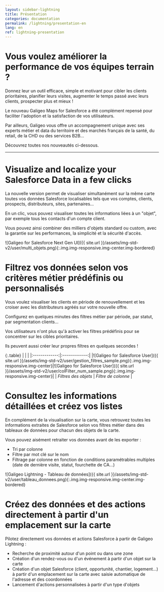 ```yaml
---
layout: sidebar-lightning
title: Présentation
categories: documentation
permalink: /lightning/presentation-en
lang: en
ref: lightning-presentation
---
```


# Vous voulez améliorer la performance de vos équipes terrain ?

Donnez leur un outil efficace, simple et motivant pour cibler les clients prioritaires, planifier leurs visites, augmenter le temps passé avec leurs clients, prospecter plus et mieux !

Le nouveau Galigeo Maps for Salesforce a été complément repensé pour faciliter l'adoption et la satisfaction de vos utilisateurs.

Par ailleurs, Galigeo vous offre un accompagnement unique avec ses experts métier et data du territoire et des marchés français de la santé, du retail, de la CHD ou des services B2B...

Découvrez toutes nos nouveautés ci-dessous.

---

# Visualize and localize your Salesforce Data in a few clicks

La nouvelle version permet de visualiser simultanément sur la même carte toutes vos données Salesforce localisables tels que vos comptes, clients, prospects, distributeurs, sites, partenaires...

En un clic, vous pouvez visualiser toutes les informations liées à un "objet", par exemple tous les contacts d'un compte client.

Vous pouvez ainsi combiner des milliers d'objets standard ou custom, avec la garantie sur les performances, la simplicité et la sécurité d'accès.

![Galigeo for Salesforce Next Gen UI]({{ site.url }}/assets/img-std-v2/user/multi_objets.png){:.img.img-responsive.img-center.img-bordered}

# Filtrez vos données selon vos critères métier prédéfinis ou personnalisés

Vous voulez visualiser les clients en période de renouvellement et les croiser avec les distributeurs agréés sur votre nouvelle offre.

Configurez en quelques minutes des filtres métier par période, par statut, par segmentation clients...

Vos utilisateurs n'ont plus qu'à activer les filtres prédéfinis pour se concentrer sur les cibles prioritaires.

Ils peuvent aussi créer leur propres filtres en quelques secondes !

{:.table}
|   |    |
|:-------------:|:-------------:|
|![Galigeo for Salesforce User]({{ site.url }}/assets/img-std-v2/user/gestion_filtres_sample.png){:.img.img-responsive.img-center}|![Galigeo for Salesforce User]({{ site.url }}/assets/img-std-v2/user/colFilter_num_sample.png){:.img.img-responsive.img-center}|
| *Filtres des objets* | *Filtre de colonne* |


# Consultez les informations détaillées et créez vos listes

En complément de la visualisation sur la carte, vous retrouvez toutes les informations extraites de Salesforce selon vos filtres métier dans des tableaux de données pour chacun des objets de la carte.

Vous pouvez aisément retraiter vos données avant de les exporter :

- Tri par colonne
- Filtre par mot clé sur le nom
- Filtrage par colonne en fonction de conditions paramétrables multiples (date de dernière visite, statut, fourchette de CA...)

![Galigeo Lightning - Tableau de données]({{ site.url }}/assets/img-std-v2/user/tableau_donnees.png){:.img.img-responsive.img-center.img-bordered}

# Créez des données et des actions directement à partir d'un emplacement sur la carte

Pilotez directement vos données et actions Salesforce à partir de Galigeo Lightning :

- Recherche de proximité autour d'un point ou dans une zone
- Création d'un rendez-vous ou d'un événement à partir d'un objet sur la carte
- Création d'un objet Salesforce (client, opportunité, chantier, logement...) à partir d'un emplacement sur la carte avec saisie automatique de l'adresse et des coordonnées
- Lancement d'actions personnalisées à partir d'un type d'objets

